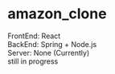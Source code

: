 # amazon_clone <br>
FrontEnd: React <br>
BackEnd: Spring + Node.js  <br>
Server: None (Currently) <br>
still in progress <br>
